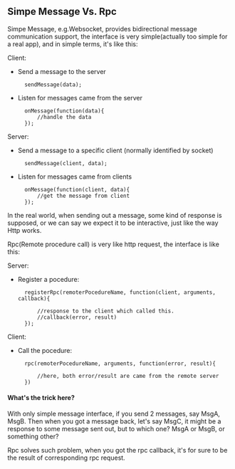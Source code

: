 ## Simpe Message Vs. Rpc

Simpe Message, e.g.Websocket, provides bidirectional message communication support, the interface is very simple(actually too simple for a real app), and in simple terms, it's like this:

Client:

- Send a message to the server

		sendMessage(data);
	
- Listen for messages came from the server

		onMessage(function(data){
			//handle the data
		});

Server:

- Send a message to a specific client (normally identified by socket)

		sendMessage(client, data);

- Listen for messages came from clients

		onMessage(function(client, data){
			//get the message from client
		});


In the real world, when sending out a message, some kind of response is supposed, or we can say we expect it to be interactive, just like the way Http works.

Rpc(Remote procedure call) is very like http request, the interface is like this:

Server:

- Register a pocedure:

		registerRpc(remoterPocedureName, function(client, arguments, callback){
	
			//response to the client which called this.
			//callback(error, result)
		});

Client:

- Call the pocedure:

		rpc(remoterPocedureName, arguments, function(error, result){
			
			//here, both error/result are came from the remote server 
		})


#### What's the trick here?

With only simple message interface, if you send 2 messages, say MsgA, MsgB. Then when you got a message back, let's say MsgC, it might be a response to some message sent out, but to which one? MsgA or MsgB, or something other?

Rpc solves such problem, when you got the rpc callback, it's for sure to be the result of corresponding rpc request.